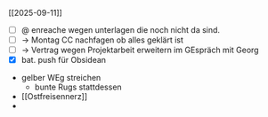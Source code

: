 [[2025-09-11]]

- [ ] @ enreache wegen unterlagen die noch nicht da sind.
- [ ] -> Montag CC nachfagen ob alles geklärt ist
- [ ] -> Vertrag wegen Projektarbeit erweitern im GEspräch mit Georg 
- [x] bat. push für Obsidean
- gelber WEg streichen
	-  bunte Rugs stattdessen
- [[Ostfreisennerz]]
- 